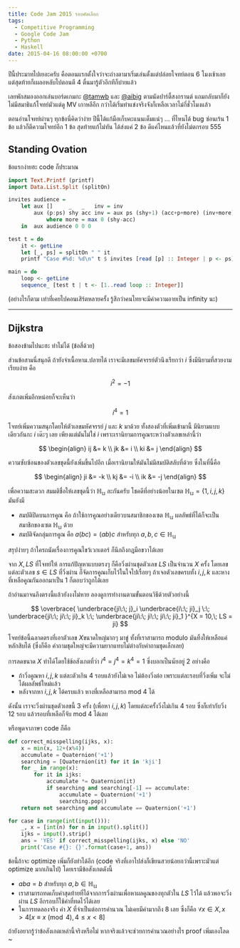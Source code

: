 ```yaml
---
title: Code Jam 2015 รอบคัดเลือก
tags:
  - Competitive Programming
  - Google Code Jam
  - Python
  - Haskell
date: 2015-04-16 08:00:00 +0700
---
```


ปีนี้ประมาทไปเยอะครับ คือตอนแรกตั้งใจว่าจะถ่างตามาเริ่มเล่นตั้งแต่ปล่อยโจทย์ตอน 6 โมงเช้าเลย แต่สุดท้ายก็เผลอหลับไปตอนตี 4 ตื่นมารู้ตัวอีกทีก็บ่ายแล้ว

เลยพักสมองออกเล่นบอร์ดเกมกะ [@tamwb][] และ [@aibig][] ตามนัดปาร์ตี้สงกรานต์ แถมกลับมาก็ยังไม่มีสมาธิแก้โจทย์มัวแต่ดู MV เกาหลีอีก กว่าได้เริ่มทำแข่งจริงจังก็เหลือเวลาไม่กี่ชั่วโมงแล้ว

ตอนอ่านโจทย์ผ่านๆ ทุกข้อนี่คิดว่าง่าย ปีนี้ได้แก้มือเก็บคะแนนเต็มแน่ๆ ... ที่ไหนได้ bug ซ่อนเร้น 1 ข้อ แล้วก็ตีความโจทย์อีก 1 ข้อ สุดท้ายแก้ไม่ทัน ได้ส่งแค่ 2 ข้อ ดีแค่ไหนแล้วที่ยังไม่ตกรอบ 555


## Standing Ovation

ข้อแรกง่ายฮะ code ก็ประมาณ

``` haskell
import Text.Printf (printf)
import Data.List.Split (splitOn)

invites audience =
    let aux []     _   _   inv = inv
        aux (p:ps) shy acc inv = aux ps (shy+1) (acc+p+more) (inv+more)
            where more = max 0 (shy-acc)
    in  aux audience 0 0 0

test t = do
    it <- getLine
    let [_, ps] = splitOn " " it
    printf "Case #%d: %d\n" t $ invites [read [p] :: Integer | p <- ps]

main = do
    loop <- getLine
    sequence_ [test t | t <- [1..read loop :: Integer]]
```

(อย่างไรก็ตาม เท่าที่เคยไปคอนเสิร์ตหลายครั้ง
รู้สึกว่าคนไทยจะมีค่าความอายเป็น infinity นะ)

---

## Dijkstra

ข้อสองข้ามไปนะฮะ ทำไม่ได้ (ข้อสี่ด้วย)

ส่วนข้อสามนี่สนุกดี ถ้ายังจำเนื้อหาม.ปลายได้ เราจะมีเลขมหัศจรรย์ตัวนึงเรียกว่า $i$ ซึ่งมีนิยามที่สวยงามเรียบง่าย คือ

$$
i^2 = -1
$$

สังเกตเพิ่มอีกหน่อยก็จะเห็นว่า

$$
i^4 = 1
$$

โจทย์เพิ่มความสนุกโดยให้ตัวเลขมหัศจรรย์ $j$ และ $k$ มาด้วย ทั้งสองตัวที่เพิ่มเข้ามานี้ มีนิยามแบบเดียวกันกะ $i$ เด๊ะๆ เลย เพียงแต่มันไม่ใช่ $i$ เพราะเรานิยามการคูณระหว่างตัวเลขเหล่านี้ว่า

$$
\begin{align}
ij &= k \\
jk &= i \\
ki &= j
\end{align}
$$

ความซับซ้อนของตัวเลขชุดนี้ยังเพิ่มขึ้นไปอีก เมื่อเรานิยามให้มันไม่มีสมบัติสลับที่ด้วย ซึ่งในที่นี้คือ

$$
\begin{align}
ji &= -k \\
kj &= -i \\
ik &= -j
\end{align}
$$

เพื่อความสะดวก สมมติชื่อให้เลขชุดนี้ว่า $\mathbb{H_u}$ ละกันครับ โชคดีที่อย่างน้อยในเซต $\mathbb{H_u} = \lbrace1,i,j,k\rbrace$ มันยังมี

- สมบัติปิดบนการคูณ คือ ถ้าใช้การคูณอย่างเดียวบนสมาชิกของเซต $\mathbb{H_u}$ ผลลัพธ์ที่ได้ก็จะเป็นสมาชิกของเซต $\mathbb{H_u}$ ด้วย
- สมบัติจัดกลุ่มการคูณ คือ $a(bc) = (ab)c$ สำหรับทุก $a,b,c \in \mathbb{H_u}$

สรุปง่ายๆ ถ้าใครถนัดเรื่องการคูณไขว้เวกเตอร์ ก็นึกถึงกฎมือขวาได้เลย

จาก $X,LS$ ที่โจทย์ให้ การแก้ปัญหาแบบตรงๆ ก็คือวิ่งผ่านชุดตัวเลข $LS$ เป็นจำนวน $X$ ครั้ง โดยเลขแต่ละตัวเลข $s \in LS$ ที่วิ่งผ่าน ก็จัดการคูณเก็บไว้ในใจไปเรื่อยๆ ถ้าเจอตัวเลขครบทั้ง $i,j,k$ และหางที่เหลือคูณกันออกมาเป็น $1$ ก็ตอบว่าถูกได้เลย

ถ้าอ่านมาจนถึงตรงนี้แล้วยังงงไม่หาย
ลองดูการทำงานตามขั้นตอนวิธีด้วยตัวอย่างนี้

$$
\overbrace{
  \underbrace{ji\:\; j}_i
  \underbrace{i\:\; ji}_j
  \:\;
  \underbrace{ji\:\; ji\:\; ji}_k
  \:\;
  \underbrace{ji\:\; ji\:\; ji\:\; ji}_1
}^{X = 10,\; LS = ji}
$$

โจทย์ข้อนี้ฉลาดตรงที่เอาตัวเลข $X$ขนาดใหญ่มากๆ มาขู่ ทั้งที่เราสามารถ modulo มันทิ้งให้เหลือแค่หลักสิบได้ (ซึ่งก็คือ คำถามชุดใหญ่จะมีความยากแทบไม่ต่างกับคำถามชุดเล็กเลย)

การลดขนาด $X$ ทำได้โดยใช้ข้อสังเกตที่ว่า $i^4 = j^4 = k^4 = 1$ ซึ่งบอกเป็นนัยอยู่ 2 อย่างคือ

- ถ้าวิ่งคูณหา $i,j,k$ แต่ละตัวเกิน 4 รอบแล้วยังไม่เจอ ไม่ต้องวิ่งต่อ เพราะแต่ละรอบที่วิ่งเพิ่ม จะไม่ได้ผลลัพธ์ใหม่แล้ว
- หลังจากหา $i,j,k$ ได้ครบแล้ว หางที่เหลือสามารถ mod 4 ได้

ดังนั้น เราจะวิ่งผ่านชุดตัวเลขนี้ 3 ครั้ง (เพื่อหา $i,j,k$) โดยแต่ละครั้งวิ่งไม่เกิน 4 รอบ ซึ่งก็เท่ากับวิ่ง 12 รอบ แล้วรอบที่เหลือก็จับ mod 4 ได้เลย

หรือพูดจาภาษา code ก็คือ

``` python
def correct_misspelling(ijks, x):
    x = min(x, 12+(x%4))
    accumulate = Quaternion('+1')
    searching = [Quaternion(it) for it in 'kji']
    for _ in range(x):
        for it in ijks:
            accumulate *= Quaternion(it)
            if searching and searching[-1] == accumulate:
                accumulate = Quaternion('+1')
                searching.pop()
    return not searching and accumulate == Quaternion('+1')

for case in range(int(input())):
    _, x = [int(n) for n in input().split()]
    ijks = input().strip()
    ans = 'YES' if correct_misspelling(ijks, x) else 'NO'
    print('Case #{}: {}'.format(case+1, ans))
```

ข้อนี้ถ้าจะ optimize เพิ่มก็ยังทำได้อีก (code จริงที่เอาไปส่งก็เขียนสวยน้อยกว่านี้เพราะมัวแต่ optimize มากเกินไป) โดยเรามีข้อสังเกตดังนี้

- $aba = b$ สำหรับทุก $a,b \in \mathbb{H_u}$
- เราสามารถทดเก็บค่าสุดท้ายที่ได้จากการวิ่งผ่านเพื่อหาผลคูณของทุกตัวใน $LS$ ไว้ได้ แล้วพอจะวิ่งผ่าน $LS$ อีกรอบก็ใช้ค่าที่ทดไว้ได้เลย
- ในการทดลองจริง ค่า $X$ ที่จำเป็นต่อการคำนวณ ไม่เคยมีค่ามากถึง 8 เลย ซึ่งก็คือ $\forall x \in X, x \gt 4 \left[x \equiv x \pmod{4}, 4 \le x \lt 8\right]$

ถ้ายังอยากรู้ว่าข้อสังเกตเหล่านี้จริงหรือไม่ หากจริงแล้วจะช่วยการคำนวณอย่างไร proof เพิ่มเองโลด ~


[@tamwb]: //twitter.com/tamwb
[@aibig]: //twitter.com/aibig
